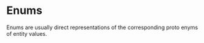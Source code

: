 # Enums

Enums are usually direct representations of the corresponding proto enyms of entity values.
